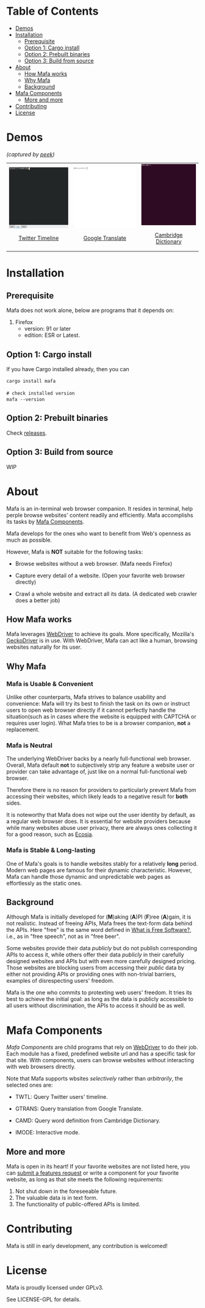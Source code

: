 
# Table of Contents

-   [Demos](#org935097a)
-   [Installation](#org162533a)
    -   [Prerequisite](#org03180a2)
    -   [Option 1: Cargo install](#org2c45b51)
    -   [Option 2: Prebuilt binaries](#org16bf039)
    -   [Option 3: Build from source](#org293d78d)
-   [About](#org856698c)
    -   [How Mafa works](#orgfef2ea6)
    -   [Why Mafa](#org4730f58)
    -   [Background](#orgc965350)
-   [Mafa Components](#orge3c93aa)
    -   [More and more](#org8f2f01e)
-   [Contributing](#orgc7ee50f)
-   [License](#org84e5121)



<a id="org935097a"></a>

# Demos

*(captured by [peek](https://github.com/phw/peek))*

<table>
    <tr>
    <td><img src="demo-twtl.gif" height="160px"*><p align="center"><a href="<https://twitter.com>*">Twitter Timeline</a></p></td>
    <td><img src="demo-gtrans.gif" height="160px"*><p align="center"><a href="<https://translate.google.com>*">Google Translate</a></p></td>
    <td><img src="demo-camd.gif" height="160px"*><p align="center"><a href="<https://dictionary.cambridge.org/us/dictionary/english>*">Cambridge Dictionary</a></p></td>
    </tr>
</table>


<a id="org162533a"></a>

# Installation


<a id="org03180a2"></a>

## Prerequisite

Mafa does not work alone, below are programs that it
depends on:

1.  Firefox
    -   version: 91 or later
    -   edition: ESR or Latest.


<a id="org2c45b51"></a>

## Option 1: Cargo install

If you have Cargo installed already, then you can

    cargo install mafa
    
    # check installed version
    mafa --version


<a id="org16bf039"></a>

## Option 2: Prebuilt binaries

Check [releases](https://github.com/micl2e2/mafa/releases).


<a id="org293d78d"></a>

## Option 3: Build from source

WIP


<a id="org856698c"></a>

# About

Mafa is an in-terminal web browser companion. It resides in terminal,
help perple browse websites' content readily and efficiently.
Mafa accomplishs its tasks by [Mafa Components](#orgf5d09fd).

Mafa develops for the ones who want to benefit from Web's openness
as much as possible.

However, Mafa is **NOT** suitable for the following tasks: 

-   Browse websites without a web browser.  (Mafa needs Firefox)

-   Capture every detail of a website.  (Open your favorite web browser
    directly)

-   Crawl a whole website and extract all its data.  (A dedicated web
    crawler does a better job)


<a id="orgfef2ea6"></a>

## How Mafa works

Mafa leverages [WebDriver](https://www.w3.org/TR/webdriver) to achieve its goals. More specifically,
Mozilla's [GeckoDriver](https://github.com/mozilla/geckodriver) is in use. With WebDriver, Mafa can act like a
human, browsing websites naturally for its user.


<a id="org4730f58"></a>

## Why Mafa


### Mafa is Usable & Convenient

Unlike other counterparts, Mafa strives to balance usability and
convenience: Mafa will try its best to finish the task on its own or
instruct users to open web browser directly if it cannot
perfectly handle the situation(such as in cases where the website
is equipped with CAPTCHA or requires user login). What Mafa tries to
be is a browser companion, **not** a replacement.


### Mafa is Neutral

The underlying WebDriver backs by a nearly full-functional web
browser. Overall, Mafa default **not** to subjectively strip any feature
a website user or provider can take advantage of, just like on a
normal full-functional web browser.

Therefore there is no reason for providers to particularly prevent
Mafa from accessing their websites, which likely leads to a negative
result for **both** sides.

It is noteworthy that Mafa does not wipe out the user identity by
default, as a regular web browser does. It is essential for website
providers because while many websites abuse user privacy, there are
always ones collecting it for a good reason, such as [Ecosia](https://www.ecosia.org).


### Mafa is Stable & Long-lasting

One of Mafa's goals is to handle websites stably for a relatively
****long**** period. Modern web pages are famous for their dynamic
characteristic. However, Mafa can handle those dynamic and
unpredictable web pages as effortlessly as the static ones. 


<a id="orgc965350"></a>

## Background

Although Mafa is initially developed for (**M**)aking (**A**)PI (**F**)ree
(**A**)gain, it is not realistic. Instead of freeing APIs, Mafa
frees the text-form data behind the APIs. Here "free" is the same word
defined in [What is Free Software?](https://www.gnu.org/philosophy/free-sw.en.html), i.e., as in "free speech", not as
in "free beer".

Some websites provide their data *publicly* but do not 
publish corresponding APIs to access it, while others offer their data
*publicly* in their carefully designed websites and APIs but with even
more carefully designed pricing. Those websites are blocking users
from accessing their *public* data by either not providing APIs or
providing ones with non-trivial barriers, examples of disrespecting
users' freedom.

Mafa is the one who commits to protexting web users' freedom. It
tries its best to achieve the initial goal: as long as the data is
publicly accessible to all users without discrimination, the APIs to
access it should be as well. 


<a id="orge3c93aa"></a>

# Mafa Components

<a id="orgf5d09fd"></a>

*Mafa Components* are child programs that rely on [WebDriver](https://www.w3.org/TR/webdriver) to do 
their job. Each module has a fixed, predefined website url and has a 
specific task for that site. With components, users can browse websites
without interacting with web browsers directly.

Note that Mafa supports wbsites *selectively* rather than *arbitrarily*,
the selected ones are:

-   TWTL: Query Twitter users' timeline.

-   GTRANS: Query translation from Google Translate.

-   CAMD: Query word definition from Cambridge Dictionary.

-   IMODE: Interactive mode.


<a id="org8f2f01e"></a>

## More and more

Mafa is open in its heart! If your favorite websites are not
listed here, you can [submit a features request](https://github.com/micl2e2/mafa/issues/new) or write a component
for your favorite website, as long as that site meets the following
requirements:

1.  Not shut down in the foreseeable future.
2.  The valuable data is in text form.
3.  The functionality of public-offered APIs is limited.


<a id="orgc7ee50f"></a>

# Contributing

Mafa is still in early development, any contribution is welcomed!


<a id="org84e5121"></a>

# License

Mafa is proudly licensed under GPLv3.

See LICENSE-GPL for details.

